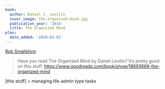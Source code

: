 ```yaml
---
book:
  author: Daniel J. Levitin
  cover_image: the-organized-mind.jpg
  publication_year: '2014'
  title: The Organized Mind
plan:
  date_added: '2020-02-01'
---
```


[Rob Smallshire](https://twitter.com/robsmallshire/status/1103016894100094977):

> Have you read The Organised Mind by Daniel Levitin? It’s pretty good on this stuff. <https://www.goodreads.com/book/show/18693669-the-organized-mind>

[this stuff] = managing life-admin type tasks
